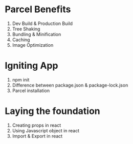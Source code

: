 # Parcel Benefits

1. Dev Build & Production Build
2. Tree Shaking
3. Bundling & Minification
4. Caching
5. Image Optimization

# Igniting App

1. npm init
2. Difference between package.json & package-lock.json
3. Parcel installation

# Laying the foundation

1. Creating props in react
2. Using Javascript object in react
3. Import & Export in react
